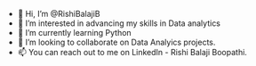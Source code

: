 - 👋 Hi, I’m @RishiBalajiB
- 👀 I’m interested in advancing my skills in Data analytics
- 🌱 I’m currently learning Python
- 💞️ I’m looking to collaborate on Data Analyics projects.
- 📫 You can reach out to me on LinkedIn - Rishi Balaji Boopathi. 
<!---
RishiBalajiB/RishiBalajiB is a ✨ special ✨ repository because its `README.md` (this file) appears on your GitHub profile.
You can click the Preview link to take a look at your changes.
--->
